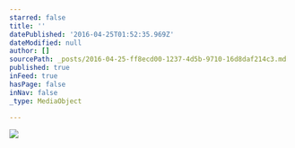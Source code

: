```yaml
---
starred: false
title: ''
datePublished: '2016-04-25T01:52:35.969Z'
dateModified: null
author: []
sourcePath: _posts/2016-04-25-ff8ecd00-1237-4d5b-9710-16d8daf214c3.md
published: true
inFeed: true
hasPage: false
inNav: false
_type: MediaObject

---
```

![](https://the-grid-user-content.s3-us-west-2.amazonaws.com/d7ecf104-e5b6-4487-b497-9e444b9a37a8.jpg)